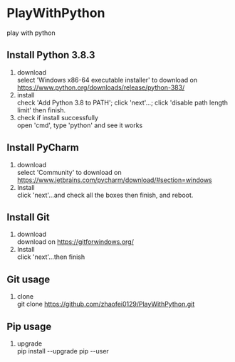 # PlayWithPython
play with python

## Install Python 3.8.3
1. download  
   select 'Windows x86-64 executable installer' to download on https://www.python.org/downloads/release/python-383/
2. install  
   check 'Add Python 3.8 to PATH';
   click 'next'...;
   click 'disable path length limit' then finish.
3. check if install successfully  
   open 'cmd', type 'python' and see it works

## Install PyCharm
1. download  
   select 'Community' to download on https://www.jetbrains.com/pycharm/download/#section=windows
2. Install  
   click 'next'...and check all the boxes then finish, and reboot.
   
## Install Git
1. download  
   download on https://gitforwindows.org/
2. Install  
   click 'next'...then finish
   
## Git usage
1. clone  
   git clone https://github.com/zhaofei0129/PlayWithPython.git

## Pip usage
1. upgrade  
   pip install --upgrade pip --user
